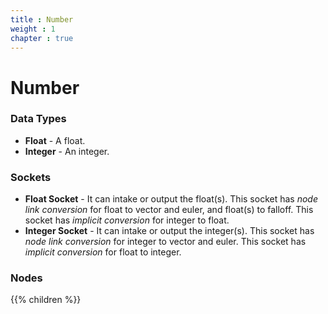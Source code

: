 ```yaml
---
title : Number
weight : 1
chapter : true
---
```


# Number

### Data Types

- **Float** - A float.
- **Integer** - An integer.

### Sockets

- **Float Socket** - It can intake or output the float(s). This socket has *node link conversion*
    for float to vector and euler, and float(s) to falloff. This socket has *implicit conversion*
    for integer to float.
- **Integer Socket** - It can intake or output the integer(s). This socket has *node link conversion*
    for integer to vector and euler. This socket has *implicit conversion* for float to integer.

### Nodes

{{% children %}}
